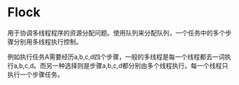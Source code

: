 # Flock
用于协调多线程程序的资源分配问题。使用队列来分配队列，一个任务中的多个步骤分别用多线程执行控制。

例如执行任务A需要经历a,b,c,d四个步骤，一般的多线程是每一个线程都去一词执行a,b,c,d。而另一种选择则是步骤a,b,c,d都分别由多个线程执行。每一个线程只执行一个步骤任务。
